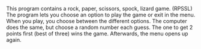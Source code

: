 This program contains a rock, paper, scissors, spock, lizard game. (RPSSL)
The program lets you choose an option to play the game or exit in the menu.
When you play, you choose between the different options. The computer does the same, but choose a random number each guess.
The one to get 2 points first (best of three) wins the game.
Afterwards, the menu opens up again.
